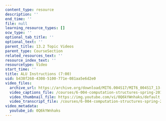 ```yaml
---
content_type: resource
description: ''
end_time: ''
file: null
learning_resource_types: []
ocw_type: ''
optional_tab_title: ''
optional_text: ''
parent_title: 13.2 Topic Videos
parent_type: CourseSection
related_resources_text: ''
resource_index_text: ''
resourcetype: Video
start_time: ''
title: ALU Instructions (7:00)
uid: b438f268-4308-5100-771e-081aa5e6d2e0
video_files:
  archive_url: https://archive.org/download/MIT6.004S17/MIT6_004S17_13-02-02_300k.mp4
  video_captions_file: /courses/6-004-computation-structures-spring-2017/3aa8ab25ac72574d869800343c3c04f8_0Q6kYWnhaks.vtt
  video_thumbnail_file: https://img.youtube.com/vi/0Q6kYWnhaks/default.jpg
  video_transcript_file: /courses/6-004-computation-structures-spring-2017/a3400963a6fd5e7c1737c08fd3af4623_0Q6kYWnhaks.pdf
video_metadata:
  youtube_id: 0Q6kYWnhaks
---
```

